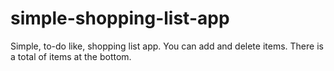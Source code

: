 # simple-shopping-list-app

Simple, to-do like, shopping list app. You can add and delete items. There is a total of items at the bottom.
